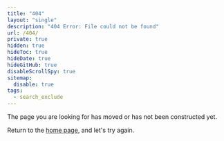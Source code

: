 ```yaml
---
title: "404"
layout: "single"
description: "404 Error: File could not be found"
url: /404/
private: true
hidden: true
hideToc: true
hideDate: true
hideGitHub: true
disableScrollSpy: true
sitemap:
  disable: true
tags:
  - search_exclude
---
```


The page you are looking for has moved or has not been constructed yet.

Return to the <a href="/">home page</a>, and let's try again.

<style>
.feedback,
main .btn {
  display: none !important;
}
</style>
